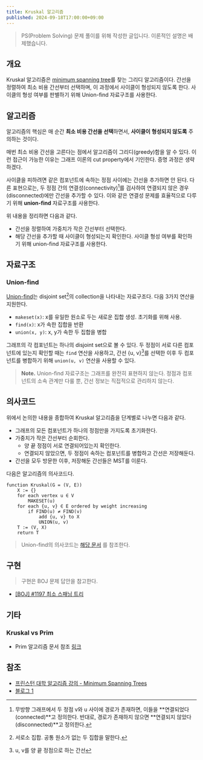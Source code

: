 ```yaml
---
title: Kruskal 알고리즘
published: 2024-09-18T17:00:00+09:00
---
```


> PS(Problem Solving) 문제 풀이를 위해 작성한 글입니다. 이론적인 설명은
> 배제했습니다.

## 개요

Kruskal 알고리즘은 [minimum spanning tree](/posts/1/minimum-spanning-tree)를
찾는 그리디 알고리즘이다. 간선을 정렬하여 최소 비용 간선부터 선택하며, 이
과정에서 사이클이 형성되지 않도록 한다. 사이클의 형성 여부를 판별하기 위해
Union-find 자료구조를 사용한다.

## 알고리즘

알고리즘의 핵심은 매 순간 **최소 비용 간선을 선택**하면서, **사이클이 형성되지
않도록** 주의하는 것이다.

매번 최소 비용 간선을 고른다는 점에서 알고리즘이 그리디(greedy)함을 알 수 있다.
이런 접근이 가능한 이유는 그래프 이론의 cut property에서 기인한다. 증명 과정은
생략하겠다.

사이클을 피하려면 같은 컴포넌트에 속하는 정점 사이에는 간선을 추가하면 안 된다.
다른 표현으로는, 두 정점 간의 연결성(connectivity)[^1]를 검사하여 연결되지 않은
경우(disconnected)에만 간선을 추가할 수 있다. 이와 같은 연결성 문제를
효율적으로 다루기 위해 **union-find** 자료구조를 사용한다.

위 내용을 정리하면 다음과 같다.

- 간선을 정렬하여 가중치가 작은 간선부터 선택한다.
- 해당 간선을 추가할 때 사이클이 형성되는지 확인한다. 사이클 형성 여부를
  확인하기 위해 union-find 자료구조를 사용한다.

[^1]:
    무방향 그래프에서 두 정점 v와 u 사이에 경로가 존재하면, 이들을
    **연결되었다(connected)**고 정의한다. 반대로, 경로가 존재하지 않으면
    **연결되지 않았다(disconnected)**고 정의한다.

## 자료구조

### Union-find

[Union-find](/posts/2/union-find)는 disjoint set[^2]의 collection을 나타내는
자료구조다. 다음 3가지 연산을 지원한다.

- `makeset(x)`: x를 유일한 원소로 두는 새로운 집합 생성. 초기화를 위해 사용.
- `find(x)`: x가 속한 집합을 반환
- `union(x, y)`: x, y가 속한 두 집합을 병합

그래프의 각 컴포넌트는 하나의 disjoint set으로 볼 수 있다. 두 정점이 서로 다른
컴포넌트에 있는지 확인할 때는 `find` 연산을 사용하고, 간선 {u, v}[^3]를 선택한
이후 두 컴포넌트를 병합하기 위해 `union(u, v)` 연산을 사용할 수 있다.

> **Note.** Union-find 자료구조는 그래프를 완전히 표현하지 않는다. 정점과
> 컴포넌트의 소속 관계만 다룰 뿐, 간선 정보는 직접적으로 관리하지 않는다.

[^2]: 서로소 집합. 공통 원소가 없는 두 집합을 말한다.

[^3]: u, v를 양 끝 정점으로 하는 간선

## 의사코드

위에서 논의한 내용을 종합하여 Kruskal 알고리즘을 단계별로 나누면 다음과 같다.

- 그래프의 모든 컴포넌트가 하나의 정점만을 가지도록 초기화한다.
- 가중치가 작은 간선부터 순회한다.
  - 양 끝 정점이 서로 연결되어있는지 확인한다.
  - 연결되지 않았으면, 두 정점이 속하는 컴포넌트를 병합하고 간선은
    저장해둔다.
- 간선을 모두 방문한 이후, 저장해둔 간선들은 MST를 이룬다.

다음은 알고리즘의 의사코드다.

```
function Kruskal(G = (V, E))
    X := {}
    for each vertex u ∈ V
        MAKESET(u)
    for each {u, v} ∈ E ordered by weight increasing
        if FIND(u) ≠ FIND(v)
            add {u, v} to X
            UNION(u, v)
    T := (V, X)
    return T
```

> Union-find의 의사코드는 [해당 문서][union-find-code] 를 참조한다.

[union-find-code]: /posts/2/union-find#pseudocode

## 구현

> 구현은 BOJ 문제 답안을 참고한다.

- [\[BOJ\] #1197 최소 스패닝 트리](/posts/5/boj-1197#kruskal)

## 기타

### Kruskal vs Prim

- Prim 알고리즘 문서 참조 [링크](/posts/4/prim-algorithm#kruskal-vs-prim)

## 참조

- [프린스턴 대학 알고리즘 강의 - Minimum Spanning Trees](https://algs4.cs.princeton.edu/43mst/)
- [블로그 1](https://rntlqvnf.github.io/lecture%20notes/algorithm-5th-week-1/)
